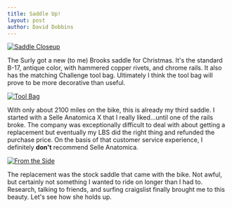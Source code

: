 ```yaml
---
title: Saddle Up!
layout: post
author: David Dobbins
---
```


[![][closeup]][1]

The Surly got a new (to me) Brooks saddle for Christmas. It's the standard B-17, antique color, with hammered copper rivets, and chrome rails.  It also has the matching Challenge tool bag.  Ultimately I think the tool bag will prove to be more decorative than useful.

[![][toolbag]][2]

With only about 2100 miles on the bike, this is already my third saddle.  I started with a Selle Anatomica X that I really liked...until one of the rails broke.  The company was exceptionally difficult to deal with about getting a replacement but eventually my LBS did the right thing and refunded the purchase price. On the basis of that customer service experience, I definitely **don't** recommend Selle Anatomica.

[![][side]][3]

The replacement was the stock saddle that came with the bike.  Not awful, but certainly not something I wanted to ride on longer than I had to.  Research, talking to friends, and surfing craigslist finally brought me to this beauty.  Let's see how she holds up.

[1]: https://www.flickr.com/photos/highlycaffeinated/16012291488
[closeup]: https://farm8.staticflickr.com/7466/16012291488_2db5a718a4_z.jpg "Saddle Closeup"
[2]: https://www.flickr.com/photos/highlycaffeinated/16199756225
[toolbag]: https://farm9.staticflickr.com/8650/16199756225_b673fb2f79_z.jpg "Tool Bag"
[3]: https://www.flickr.com/photos/highlycaffeinated/15577356164
[side]: https://farm9.staticflickr.com/8563/15577356164_2fdee96cac_z.jpg "From the Side"
